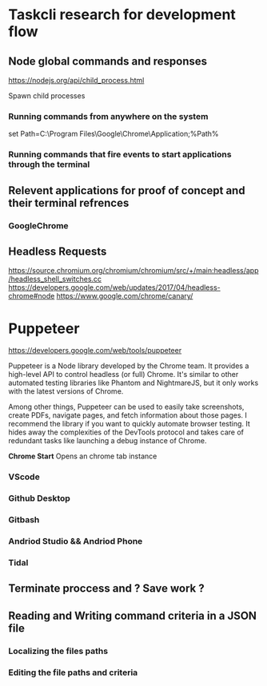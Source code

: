 # Taskcli research for development flow

## Node global commands and responses

https://nodejs.org/api/child_process.html

Spawn child processes

### Running commands from anywhere on the system
set Path=C:\Program Files\Google\Chrome\Application;%Path%

### Running commands that fire events to start applications through the terminal

## Relevent applications for proof of concept and their terminal refrences

### GoogleChrome

## Headless Requests

https://source.chromium.org/chromium/chromium/src/+/main:headless/app/headless_shell_switches.cc
https://developers.google.com/web/updates/2017/04/headless-chrome#node
https://www.google.com/chrome/canary/

# Puppeteer

https://developers.google.com/web/tools/puppeteer

Puppeteer is a Node library developed by the Chrome team. It provides a high-level API to control headless (or full) Chrome. It's similar to other automated testing libraries like Phantom and NightmareJS, but it only works with the latest versions of Chrome.

Among other things, Puppeteer can be used to easily take screenshots, create PDFs, navigate pages, and fetch information about those pages. I recommend the library if you want to quickly automate browser testing. It hides away the complexities of the DevTools protocol and takes care of redundant tasks like launching a debug instance of Chrome.

**Chrome Start** Opens an chrome tab instance

### VScode

### Github Desktop

### Gitbash

### Andriod Studio && Andriod Phone

### Tidal

## Terminate proccess and ? Save work ?

## Reading and Writing command criteria in a JSON file

### Localizing the files paths

### Editing the file paths and criteria
